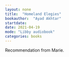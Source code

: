 ```yaml
---
layout: none
title:  "Homeland Elegies"
bookauthor:  "Ayad Akhtar"
startdate:
date: 2021-04-19
mode: "Libby audiobook"
categories: books
---
```


Recommendation from Marie.
